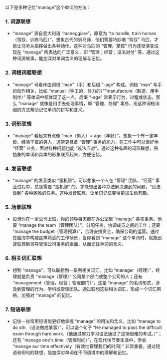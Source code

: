 以下是多种记忆“manage”这个单词的方法：

### 1. 词源联想
 - “manage” 源自意大利语 “maneggiare”，原意为 “to handle, train horses（驾驭、训练马匹）”。想象古代的驯马师，他们需要巧妙地 “驾驭” 马匹，才能让马听从指挥做出各种动作。这种对马匹的 “管理、掌控” 行为逐渐演变成现在 “manage” 所表达的广泛意义，即 “管理；经营；设法对付” 等，通过这种词源故事，能加深对单词含义的理解与记忆。

### 2. 词根词缀联想
 - “manage” 可看作由词根 “man”（手）和后缀 “-age” 构成。词根 “man” 与手的动作相关，比如 “manual（手工的，体力的）”“manufacture（制造，用手制作）” 等单词中都体现了这一点。后缀 “-age” 常表示行为、过程或状态。那么 “manage” 就像是用手去处理事情，即 “管理，处理” 事务，用这种词根词缀的方式帮助记忆单词的拼写和含义。

### 3. 词形联想
 - “manage” 看起来有点像 “man（男人）+ age（年龄）”。想象一个有一定年龄、经验丰富的男人，通常更具备 “管理” 事务的能力，在工作中可以很好地 “经营” 业务，面对各种问题也能 “设法应对”。通过这种有趣的词形联想，将抽象的单词和具体的形象联系起来，方便记忆。

### 4. 发音联想
 - “manage” 的发音类似 “蛮机智”。可以想象一个人在 “管理” 团队、“经营” 事业过程中，总是需要 “蛮机智” 的，才能想出各种办法解决遇到的问题，“设法做到” 各种困难的任务。这种发音联想，让单词记忆变得更加生动有趣。

### 5. 场景联想
 - 设想你在一家公司上班，你的领导每天都在办公室里 “manage” 各项事务。他要 “manage the team（管理团队）”，分配任务，协调成员之间的工作；还要 “manage the budget（管理预算）”，合理安排资金，确保公司的运营。通过在脑海中构建这样熟悉的工作场景，当你看到 “manage” 这个单词时，就能迅速联想到领导管理公司事务的画面，从而记住单词的含义。

### 6. 相关词汇联想
 - 想到 “manage”，可以联想到一系列相关词汇。比如 “manager（经理）”，经理就是负责 “manage（管理）” 公司某个部门或整个公司的人；还有 “management（管理，经营；管理部门）”，这是 “manage” 的名词形式，涉及到管理的行为、学科或管理团队。通过联想这些相关词汇，形成一个词汇网络，加强对 “manage” 的记忆。

### 7. 短语联想
 - 记住一些常用短语能更好地掌握 “manage” 的用法和含义。比如 “manage to do sth.（设法做成某事）”，可以造个句子 “He managed to pass the difficult exam through hard work.（他通过努力学习设法通过了这场很难的考试。）”；还有 “manage one's time（管理时间）”，在现代快节奏生活中，学会 “manage our time effectively（有效地管理我们的时间）” 非常重要。通过短语和例句的联想，能加深对单词在不同语境中的理解和记忆。 